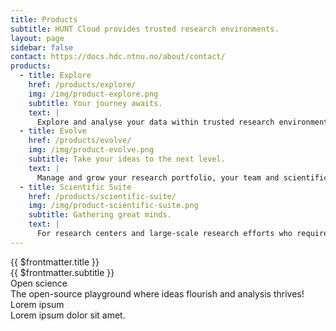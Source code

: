```yaml
---
title: Products
subtitle: HUNT Cloud provides trusted research environments.
layout: page
sidebar: false
contact: https://docs.hdc.ntnu.no/about/contact/
products:
  - title: Explore
    href: /products/explore/
    img: /img/product-explore.png
    subtitle: Your journey awaits.
    text: |
      Explore and analyse your data within trusted research environments with easy access to your favorite tools in Workbench.
  - title: Evolve
    href: /products/evolve/
    img: /img/product-evolve.png
    subtitle: Take your ideas to the next level.
    text: |
      Manage and grow your research portfolio, your team and scientific career seamlessly through our Evolve package.
  - title: Scientific Suite
    href: /products/scientific-suite/
    img: /img/product-scientific-suite.png
    subtitle: Gathering great minds.
    text: |
      For research centers and large-scale research efforts who require additional resources, speed and portfolio management.
---
```

<ContentHeader src="/img/HAD_banner_960_3.jpg" srcset="/img/HAD_banner_1280_5.jpg 960w, /img/HAD_banner_1920_1.jpg 1280w" />

<div class="hc-page pb-5">
  <div class="hc-block-container">
    <div class="hc-container-title">
      {{ $frontmatter.title }}
    </div>
    <div class="hc-container-subtitle">
      {{ $frontmatter.subtitle }}
    </div>
  </div>
  <!-- https://vuetifyjs.com/en/components/cards/ -->
  <v-row>
    <v-col cols="12">
      <ProductSlider :products="$frontmatter.products" />
    </v-col>
  </v-row>
</div>

<div class="hc-block hc-blue-block">
  <div class="hc-block-container">
    <div class="hc-container-title">
      Open science
    </div>
    <div class="hc-container-subtitle">
      The open-source playground where ideas flourish and analysis thrives!
    </div>
  </div>
</div>

<div class="hc-block hc-light-block">
  <div class="hc-block-container">
    <div class="hc-container-title">
      Lorem ipsum
    </div>
    <div class="hc-container-subtitle">
      Lorem ipsum dolor sit amet.
    </div>
  </div>
</div>

<FooterBlock :contact="$frontmatter.contact" />

<style scoped></style>
